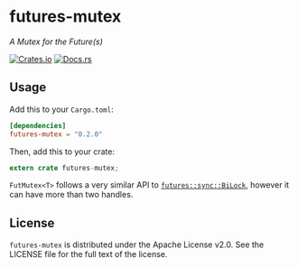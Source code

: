 # futures-mutex

*A Mutex for the Future(s)*

[![Crates.io](https://img.shields.io/crates/v/futures-mutex.svg)](https://crates.io/crates/futures-mutex)
[![Docs.rs](https://docs.rs/futures-mutex/badge.svg)](https://docs.rs/futures-mutex)

## Usage

Add this to your `Cargo.toml`:

```toml
[dependencies]
futures-mutex = "0.2.0"
```

Then, add this to your crate:

```rust
extern crate futures-mutex;
```

`FutMutex<T>` follows a very similar API to  [`futures::sync::BiLock`](https://docs.rs/futures/0.1.11/futures/sync/struct.BiLock.html), however it can have more than two handles.

## License

`futures-mutex` is distributed under the Apache License v2.0. See the LICENSE
file for the full text of the license.

